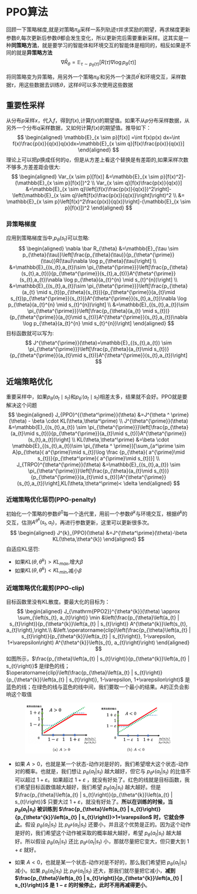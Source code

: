 # PPO算法
回顾一下策略梯度,就是对策略$\pi_{\theta}$采样一系列轨迹$\tau$并求奖励的期望，再求梯度更新参数$\theta$,每次更新后参数$\theta$都会发生变化，所以更新完后需要重新采样。这其实是一种**同策略方法**，就是要学习的智能体和环境交互的智能体是相同的，相反如果是不同的就是**异策略方法**
$$
\nabla \bar R_{\theta} =\mathbb{E}_{\tau \sim p_{\theta}(\tau)}[R(\tau)\nabla \log p_{\theta}(\tau)]
$$

将同策略变为异策略，用另外一个策略$\pi_{\theta^{\prime}}$和另外一个演员$\theta^{\prime}$和环境交互，采样数据$\tau$，用这些数据去训练$\theta$，这样$\theta$可以多次使用这些数据

## 重要性采样

从分布$p$采样$x$，代入$f$，得到$f(x)$,计算$f(x)$的期望值。如果不从$p$分布采样数据，从另外一个分布$q$采样数据，又如何计算$f(x)$的期望值。推导如下：
$$
\begin{aligned}
\mathbb{E}_{x \sim p}[f(x)] =\int f(x)p(x) dx=\int f(x)\frac{p(x)}{q(x)}q(x)dx=\mathbb{E}_{x \sim q}[f(x)\frac{p(x)}{q(x)}]
\end{aligned}
$$
理论上可以把$p$换成任何的$q$，但是从方差上看这个替换是有差距的,如果采样次数不够多,方差差距会很大:
$$
\begin{aligned}
Var_{x \sim p}[f(x)]
&=\mathbb{E}_{x \sim p}[f(x)^2]-(\mathbb{E}_{x \sim p}[f(x)])^2 \\
Var_{x \sim q}[f(x)\frac{p(x)}{q(x)}]
&=\mathbb{E}_{x \sim q}\left[(f(x)\frac{p(x)}{q(x)})^2\right]-\left(\mathbb{E}_{x \sim q}\left[f(x)\frac{p(x)}{q(x)}\right]\right)^2 \\
&= \mathbb{E}_{x \sim p}\left[f(x)^2\frac{p(x)}{q(x)}\right]-(\mathbb{E}_{x \sim p}[f(x)])^2
\end{aligned}
$$
### 异策略梯度
应用到策略梯度当中,$p_{\theta}(s_{t})$可以忽略:
$$
\begin{aligned}
\nabla \bar R_{\theta}
&=\mathbb{E}_{\tau \sim p_{\theta}(\tau)}\left[\frac{p_{\theta}(\tau)}{p_{\theta^{\prime}}(\tau)}R(\tau)\nabla \log p_{\theta}(\tau)\right] \\
&=\mathbb{E}_{(s_{t},a_{t})\sim \pi_{\theta^{\prime}}}\left[\frac{p_{\theta}(s_{t},a_{t})}{p_{\theta^{\prime}}(s_{t},a_{t})}A^{\theta^{\prime}}(s_{t},a_{t})\nabla \log p_{\theta}(a_{t}^{n} \mid s_{t}^{n})\right] \\
&=\mathbb{E}_{(s_{t},a_{t})\sim \pi_{\theta^{\prime}}}\left[\frac{p_{\theta}(a_{t} \mid s_{t})p_{\theta}(s_{t})}{p_{\theta^{\prime}}(a_{t}\mid s_{t})p_{\theta^{\prime}}(s_{t})}A^{\theta^{\prime}}(s_{t},a_{t})\nabla \log p_{\theta}(a_{t}^{n} \mid s_{t}^{n})\right] \\
&=\mathbb{E}_{(s_{t},a_{t})\sim \pi_{\theta^{\prime}}}\left[\frac{p_{\theta}(a_{t} \mid s_{t})}{p_{\theta^{\prime}}(a_{t}\mid s_{t})}A^{\theta^{\prime}}(s_{t},a_{t})\nabla \log p_{\theta}(a_{t}^{n} \mid s_{t}^{n})\right]
\end{aligned}
$$
目标函数就可以写为:
$$
J^{\theta^{\prime}}(\theta)=\mathbb{E}_{(s_{t},a_{t}) \sim \pi_{\theta^{\prime}}}\left[\frac{p_{\theta}(a_{t}\mid s_{t})}{p_{\theta^{\prime}}(a_{t}\mid s_{t})}A^{\theta^{\prime}}(s_{t},a_{t})\right]
$$
## 近端策略优化
重要采样中，如果$p_{\theta}(a_{t} \mid s_{t})$和$p_{\theta^{\prime}}(a_{t} \mid s_{t})$相差太多，结果就不会好。PPO就是要解决这个问题
$$
\begin{aligned}
J_{PPO}^{{\theta^\prime}}(\theta)
&=J^{\theta ^ \prime}(\theta) - \beta \cdot KL(\theta,\theta^\prime) \\
J^{\theta^{\prime}}(\theta)
&=\mathbb{E}_{(s_{t},a_{t}) \sim \pi_{\theta^{\prime}}}\left[\frac{p_{\theta}(a_{t}\mid s_{t})}{p_{\theta^{\prime}}(a_{t}\mid s_{t})}A^{\theta^{\prime}}(s_{t},a_{t})\right] \\
KL(\theta,\theta^\prime)
&=\beta \cdot \mathbb{E}_{(s_{t},a_{t})\sim \pi_{\theta ^ \prime}}[\sum_{a^\prime \sim A}p_{\theta}( a^{\prime}\mid s_{t})\log \frac {p_{\theta}( a^{\prime}\mid s_{t})}{p_{\theta^\prime}( a^{\prime}\mid s_{t})}] \\
J_{TRPO}^{\theta^{\prime}}(\theta)
&=\mathbb{E}_{(s_{t},a_{t}) \sim \pi_{\theta^{\prime}}}\left[\frac{p_{\theta}(a_{t}\mid s_{t})}{p_{\theta^{\prime}}(a_{t}\mid s_{t})}A^{\theta^{\prime}}(s_{t},a_{t})\right],KL(\theta,\theta^\prime)< \delta
\end{aligned}
$$
### 近端策略优化惩罚(PPO-penalty)
初始化一个策略的参数$\theta^0$每一个迭代里，用前一个参数$\theta^{k}$与环境交互，根据$\theta^{k}$的交互，估测$A^{\theta^{k}}(s_{t},a_{t})$，再进行参数更新，这里可以更新很多次。
$$
\begin{aligned}
J^{k}_{PPO}(\theta)
&=J^{\theta^\prime}(\theta)-\beta KL(\theta,\theta^{k})
\end{aligned}
$$
自适应KL惩罚:
*  如果$KL(\theta,\theta^k)>KL_{max}$,增大$\beta$
*  如果$KL(\theta,\theta^k)< KL_{min}$,减小$\beta$
### 近端策略优化裁剪(PPO-clip)
目标函数里没有KL散度。要最大化的目标为：
$$
    \begin{aligned}
        J_{\mathrm{PPO2}}^{\theta^{k}}(\theta) \approx \sum_{\left(s_{t}, a_{t}\right)} \min &\left(\frac{p_{\theta}\left(a_{t} | s_{t}\right)}{p_{\theta^{k}}\left(a_{t} | s_{t}\right)} A^{\theta^{k}}\left(s_{t}, a_{t}\right),\right.\\
        &\left.\operatorname{clip}\left(\frac{p_{\theta}\left(a_{t} | s_{t}\right)}{p_{\theta^{k}}\left(a_{t} | s_{t}\right)}, 1-\varepsilon, 1+\varepsilon\right) A^{\theta^{k}}\left(s_{t}, a_{t}\right)\right)
        \end{aligned} 
$$
如图所示，$\frac{p_{\theta}\left(a_{t} | s_{t}\right)}{p_{\theta^{k}}\left(a_{t} | s_{t}\right)}$ 是绿色的线；$\operatorname{clip}\left(\frac{p_{\theta}\left(a_{t} | s_{t}\right)}{p_{\theta^{k}}\left(a_{t} | s_{t}\right)}, 1-\varepsilon, 1+\varepsilon\right)$ 是蓝色的线；在绿色的线与蓝色的线中间，我们要取一个最小的结果。A的正负会影响这个取值
<div align='center'>
<img src="../images/c4/优化裁剪.png" alt="Q学习" width="400">
</div>

* 如果 $A > 0$，也就是某一个状态-动作对是好的，我们希望增大这个状态-动作对的概率。也就是，我们想让  $p_{\theta}(a_{t} | s_{t})$ 越大越好，但它与 $p_{\theta^k}(a_{t} | s_{t})$ 的比值不可以超过 $1+\varepsilon$。如果超过 $1+\varepsilon$  ，就没有好处了。红色的线就是目标函数，我们希望目标函数值越大越好，我们希望 $p_{\theta}(a_{t} | s_{t})$ 越大越好。但是 $\frac{p_{\theta}\left(a_{t} | s_{t}\right)}{p_{\theta^{k}}\left(a_{t} | s_{t}\right)}$ 只要大过 $1+\varepsilon$，就没有好处了。**所以在训练的时候，当 $p_{\theta}(a_{t} | s_{t})$ 被训练到 $\frac{p_{\theta}\left(a_{t} | s_{t}\right)}{p_{\theta^{k}}\left(a_{t} | s_{t}\right)}>1+\varepsilon$ 时，它就会停止**。假设 $p_{\theta}(a_{t} | s_{t})$  比 $p_{\theta^k}(a_{t} | s_{t})$ 还要小，并且这个优势是正的。因为这个动作是好的，我们希望这个动作被采取的概率越大越好，希望 $p_{\theta}(a_{t} | s_{t})$ 越大越好。所以假设 $p_{\theta}(a_{t} | s_{t})$ 还比 $p_{\theta^k}(a_{t} | s_{t})$  小，那就尽量把它变大，但只要大到 $1+\varepsilon$ 就好。

* 如果 $A < 0$，也就是某一个状态-动作对是不好的，那么我们希望把 $p_{\theta}(a_{t} | s_{t})$ 减小。如果 $p_{\theta}(a_{t} | s_{t})$ 比 $p_{\theta^k}(a_{t} | s_{t})$  还大，那我们就尽量把它减小，**减到 $\frac{p_{\theta}\left(a_{t} | s_{t}\right)}{p_{\theta^{k}}\left(a_{t} | s_{t}\right)}$ 是 $1-\varepsilon$ 的时候停止，此时不用再减得更小**。
